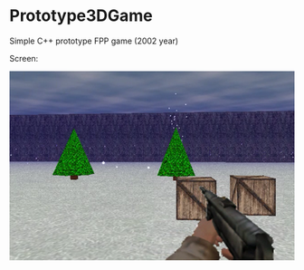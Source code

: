 # Prototype3DGame
Simple C++ prototype FPP game (2002 year)

Screen:

![alt tag](https://github.com/mrygielski/Prototype3DGame/blob/master/screen.png)
